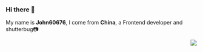 ### Hi there 👋

My name is **John60676**, I come from **China**, a Frontend developer and shutterbug📷

<p align="right">
<img src="https://visitor-badge.glitch.me/badge?page_id=John60676.John60676" />
</p>